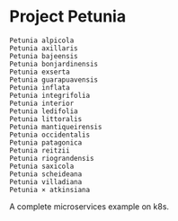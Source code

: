 # Project Petunia

    Petunia alpicola
    Petunia axillaris
    Petunia bajeensis
    Petunia bonjardinensis
    Petunia exserta
    Petunia guarapuavensis
    Petunia inflata
    Petunia integrifolia
    Petunia interior
    Petunia ledifolia
    Petunia littoralis
    Petunia mantiqueirensis
    Petunia occidentalis
    Petunia patagonica
    Petunia reitzii
    Petunia riograndensis
    Petunia saxicola
    Petunia scheideana
    Petunia villadiana
    Petunia × atkinsiana

A complete microservices example on k8s.
